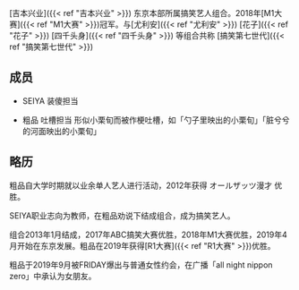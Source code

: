 
[吉本兴业]({{< ref "吉本兴业" >}}) 东京本部所属搞笑艺人组合。2018年[M1大赛]({{< ref "M1大赛" >}})冠军。与[尤利安]({{< ref "尤利安" >}}) [花子]({{< ref "花子" >}}) [四千头身]({{< ref "四千头身" >}}) 等组合共称 [搞笑第七世代]({{< ref "搞笑第七世代" >}})

## 成员

- SEIYA 装傻担当 

- 粗品 吐槽担当 形似小栗旬而被作梗吐槽，如「勺子里映出的小栗旬」「脏兮兮的河面映出的小栗旬」

## 略历

粗品自大学时期就以业余单人艺人进行活动，2012年获得 オールザッツ漫才 优胜。

SEIYA职业志向为教师，在粗品劝说下结成组合，成为搞笑艺人。

组合2013年1月结成，2017年ABC搞笑大赛优胜，2018年M1大赛优胜，2019年4月开始在东京发展。粗品在2019年获得[R1大赛]({{< ref "R1大赛" >}})优胜。

粗品于2019年9月被FRIDAY爆出与普通女性约会，在广播「all night nippon zero」中承认为女朋友。
